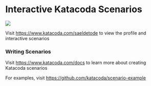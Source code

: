 # Interactive Katacoda Scenarios

[![](http://shields.katacoda.com/katacoda/saeldetode/count.svg)](https://www.katacoda.com/saeldetode "Get your profile on Katacoda.com")

Visit https://www.katacoda.com/saeldetode to view the profile and interactive scenarios

### Writing Scenarios
Visit https://www.katacoda.com/docs to learn more about creating Katacoda scenarios

For examples, visit https://github.com/katacoda/scenario-example
